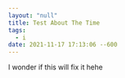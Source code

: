 ```yaml
---
layout: "null"
title: Test About The Time
tags:
  - i
date: 2021-11-17 17:13:06 --600
---
```

I wonder if this will fix it hehe
